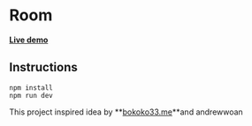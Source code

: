 # Room

**[Live demo](https://s4md.com/)**

## Instructions

```
npm install
npm run dev
```

This project inspired idea by **[bokoko33.me](https://bokoko33.me/)**and andrewwoan
